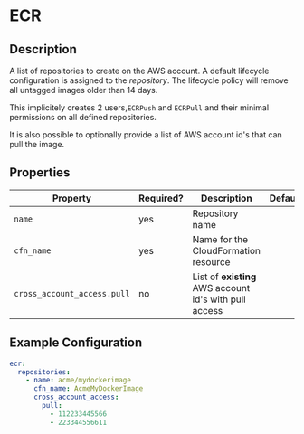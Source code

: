 # ECR

## Description

A list of repositories to create on the AWS account. A default lifecycle configuration
is assigned to the _repository_. The lifecycle policy will remove all untagged images
older than 14 days.

This implicitely creates 2 users,`ECRPush` and `ECRPull` and their minimal permissions
on all defined repositories.

It is also possible to optionally provide a list of AWS account id's that can pull
the image.

## Properties

| Property                    | Required? | Description                                            | Default |
|-----------------------------|-----------|--------------------------------------------------------|---------|
| `name`                      | yes       | Repository name                                        |         |
| `cfn_name`                  | yes       | Name for the CloudFormation resource                   |         |
| `cross_account_access.pull` | no        | List of **existing** AWS account id's with pull access |         |

## Example Configuration

```yaml
ecr:
  repositories:
    - name: acme/mydockerimage
      cfn_name: AcmeMyDockerImage
      cross_account_access:
        pull:
          - 112233445566
          - 223344556611
```
